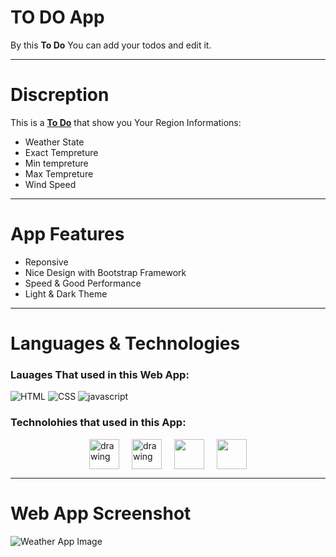 # TO DO App

By this **To Do** You can add your todos and edit it.

-----

# Discreption
This is a [**To Do**](https://to-do-app-ashy.vercel.app/) that show you Your Region Informations:
  - Weather State
  - Exact Tempreture
  - Min tempreture
  - Max Tempreture
  - Wind Speed

-----

# App Features
  - Reponsive
  - Nice Design with Bootstrap Framework
  - Speed & Good Performance
  - Light & Dark Theme

-----

# Languages & Technologies
### Lauages That used in this Web App:

![HTML](https://img.icons8.com/color/48/000000/html-5--v1.png)
![CSS](https://img.icons8.com/color/48/000000/css3.png)
![javascript](https://img.icons8.com/color/48/000000/javascript--v2.png)

### Technolohies that used in this App:

<div style="display: flex; justify-content: center; align-items: center; gap: 20px;">
  <img src="https://cdn-icons-png.flaticon.com/512/3334/3334886.png" alt="drawing" width="48" height="48"/>
  <img src="https://cdn.iconscout.com/icon/free/png-64/redux-3521674-2945118.png" alt="drawing" width="48" height="48"/>
  <img src="https://img.icons8.com/color/48/000000/bootstrap.png" width="48" height="48"/>
  <img src="https://cdn.iconscout.com/icon/premium/png-64-thumb/nail-polish-73-761221.png" width="48" height="48"/>
</div>

-----

# Web App Screenshot
![Weather App Image](https://github.com/ahmedmohmd/to-do-app/blob/main/app-screenshot.png?raw=true)
